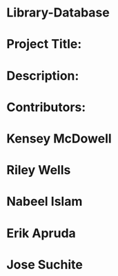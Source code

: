 # Library-Database

# Project Title:

# Description:

# Contributors:
# Kensey McDowell
# Riley Wells
# Nabeel Islam 
# Erik Apruda
# Jose Suchite
